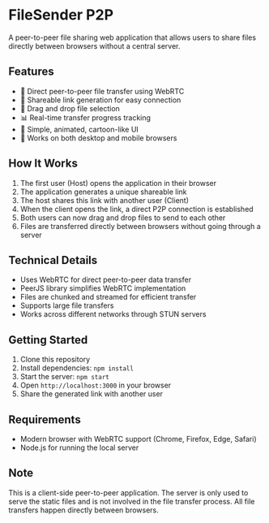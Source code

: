 # FileSender P2P

A peer-to-peer file sharing web application that allows users to share files directly between browsers without a central server.

## Features

- 🚀 Direct peer-to-peer file transfer using WebRTC
- 🔗 Shareable link generation for easy connection
- 📁 Drag and drop file selection
- 📊 Real-time transfer progress tracking
- 🎨 Simple, animated, cartoon-like UI
- 📱 Works on both desktop and mobile browsers

## How It Works

1. The first user (Host) opens the application in their browser
2. The application generates a unique shareable link
3. The host shares this link with another user (Client)
4. When the client opens the link, a direct P2P connection is established
5. Both users can now drag and drop files to send to each other
6. Files are transferred directly between browsers without going through a server

## Technical Details

- Uses WebRTC for direct peer-to-peer data transfer
- PeerJS library simplifies WebRTC implementation
- Files are chunked and streamed for efficient transfer
- Supports large file transfers
- Works across different networks through STUN servers

## Getting Started

1. Clone this repository
2. Install dependencies: `npm install`
3. Start the server: `npm start`
4. Open `http://localhost:3000` in your browser
5. Share the generated link with another user

## Requirements

- Modern browser with WebRTC support (Chrome, Firefox, Edge, Safari)
- Node.js for running the local server

## Note

This is a client-side peer-to-peer application. The server is only used to serve the static files and is not involved in the file transfer process. All file transfers happen directly between browsers.
